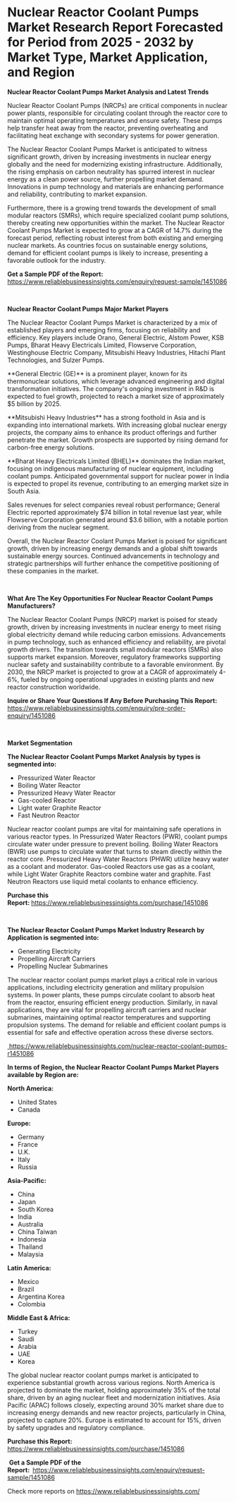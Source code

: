 <p><h1>Nuclear Reactor Coolant Pumps Market Research Report Forecasted for Period from 2025 -  2032 by Market Type, Market Application, and Region</h1></p><p><strong>Nuclear Reactor Coolant Pumps Market Analysis and Latest Trends</strong></p>
<p><p>Nuclear Reactor Coolant Pumps (NRCPs) are critical components in nuclear power plants, responsible for circulating coolant through the reactor core to maintain optimal operating temperatures and ensure safety. These pumps help transfer heat away from the reactor, preventing overheating and facilitating heat exchange with secondary systems for power generation.</p><p>The Nuclear Reactor Coolant Pumps Market is anticipated to witness significant growth, driven by increasing investments in nuclear energy globally and the need for modernizing existing infrastructure. Additionally, the rising emphasis on carbon neutrality has spurred interest in nuclear energy as a clean power source, further propelling market demand. Innovations in pump technology and materials are enhancing performance and reliability, contributing to market expansion.</p><p>Furthermore, there is a growing trend towards the development of small modular reactors (SMRs), which require specialized coolant pump solutions, thereby creating new opportunities within the market. The Nuclear Reactor Coolant Pumps Market is expected to grow at a CAGR of 14.7% during the forecast period, reflecting robust interest from both existing and emerging nuclear markets. As countries focus on sustainable energy solutions, demand for efficient coolant pumps is likely to increase, presenting a favorable outlook for the industry.</p></p>
<p><strong>Get a Sample PDF of the Report:&nbsp;</strong> <a href="https://www.reliablebusinessinsights.com/enquiry/request-sample/1451086?utm_campaign=2716&utm_medium=2&utm_source=Github&utm_content=ia&utm_term=09042025&utm_id=nuclear-reactor-coolant-pumps">https://www.reliablebusinessinsights.com/enquiry/request-sample/1451086</a></p>
<p>&nbsp;</p>
<p><strong>Nuclear Reactor Coolant Pumps Major Market Players</strong></p>
<p><p>The Nuclear Reactor Coolant Pumps Market is characterized by a mix of established players and emerging firms, focusing on reliability and efficiency. Key players include Orano, General Electric, Alstom Power, KSB Pumps, Bharat Heavy Electricals Limited, Flowserve Corporation, Westinghouse Electric Company, Mitsubishi Heavy Industries, Hitachi Plant Technologies, and Sulzer Pumps.</p><p>**General Electric (GE)** is a prominent player, known for its thermonuclear solutions, which leverage advanced engineering and digital transformation initiatives. The company's ongoing investment in R&D is expected to fuel growth, projected to reach a market size of approximately $5 billion by 2025.</p><p>**Mitsubishi Heavy Industries** has a strong foothold in Asia and is expanding into international markets. With increasing global nuclear energy projects, the company aims to enhance its product offerings and further penetrate the market. Growth prospects are supported by rising demand for carbon-free energy solutions.</p><p>**Bharat Heavy Electricals Limited (BHEL)** dominates the Indian market, focusing on indigenous manufacturing of nuclear equipment, including coolant pumps. Anticipated governmental support for nuclear power in India is expected to propel its revenue, contributing to an emerging market size in South Asia.</p><p>Sales revenues for select companies reveal robust performance; General Electric reported approximately $74 billion in total revenue last year, while Flowserve Corporation generated around $3.6 billion, with a notable portion deriving from the nuclear segment.</p><p>Overall, the Nuclear Reactor Coolant Pumps Market is poised for significant growth, driven by increasing energy demands and a global shift towards sustainable energy sources. Continued advancements in technology and strategic partnerships will further enhance the competitive positioning of these companies in the market.</p></p>
<p>&nbsp;</p>
<p><strong>What Are The Key Opportunities For Nuclear Reactor Coolant Pumps Manufacturers?</strong></p>
<p><p>The Nuclear Reactor Coolant Pumps (NRCP) market is poised for steady growth, driven by increasing investments in nuclear energy to meet rising global electricity demand while reducing carbon emissions. Advancements in pump technology, such as enhanced efficiency and reliability, are pivotal growth drivers. The transition towards small modular reactors (SMRs) also supports market expansion. Moreover, regulatory frameworks supporting nuclear safety and sustainability contribute to a favorable environment. By 2030, the NRCP market is projected to grow at a CAGR of approximately 4-6%, fueled by ongoing operational upgrades in existing plants and new reactor construction worldwide.</p></p>
<p><strong>Inquire or Share Your Questions If Any Before Purchasing This Report:</strong> <a href="https://www.reliablebusinessinsights.com/enquiry/pre-order-enquiry/1451086?utm_campaign=2716&utm_medium=2&utm_source=Github&utm_content=ia&utm_term=09042025&utm_id=nuclear-reactor-coolant-pumps">https://www.reliablebusinessinsights.com/enquiry/pre-order-enquiry/1451086</a></p>
<p>&nbsp;</p>
<p><strong>Market Segmentation</strong></p>
<p><strong>The Nuclear Reactor Coolant Pumps Market Analysis by types is segmented into:</strong></p>
<p><ul><li>Pressurized Water Reactor</li><li>Boiling Water Reactor</li><li>Pressurized Heavy Water Reactor</li><li>Gas-cooled Reactor</li><li>Light water Graphite Reactor</li><li>Fast Neutron Reactor</li></ul></p>
<p><p>Nuclear reactor coolant pumps are vital for maintaining safe operations in various reactor types. In Pressurized Water Reactors (PWR), coolant pumps circulate water under pressure to prevent boiling. Boiling Water Reactors (BWR) use pumps to circulate water that turns to steam directly within the reactor core. Pressurized Heavy Water Reactors (PHWR) utilize heavy water as a coolant and moderator. Gas-cooled Reactors use gas as a coolant, while Light Water Graphite Reactors combine water and graphite. Fast Neutron Reactors use liquid metal coolants to enhance efficiency.</p></p>
<p><strong>Purchase this Report:&nbsp;</strong><a href="https://www.reliablebusinessinsights.com/purchase/1451086?utm_campaign=2716&utm_medium=2&utm_source=Github&utm_content=ia&utm_term=09042025&utm_id=nuclear-reactor-coolant-pumps">https://www.reliablebusinessinsights.com/purchase/1451086</a></p>
<p>&nbsp;</p>
<p><strong>The Nuclear Reactor Coolant Pumps Market Industry Research by Application is segmented into:</strong></p>
<p><ul><li>Generating Electricity</li><li>Propelling Aircraft Carriers</li><li>Propelling Nuclear Submarines</li></ul></p>
<p><p>The nuclear reactor coolant pumps market plays a critical role in various applications, including electricity generation and military propulsion systems. In power plants, these pumps circulate coolant to absorb heat from the reactor, ensuring efficient energy production. Similarly, in naval applications, they are vital for propelling aircraft carriers and nuclear submarines, maintaining optimal reactor temperatures and supporting propulsion systems. The demand for reliable and efficient coolant pumps is essential for safe and effective operation across these diverse sectors.</p></p>
<p><a href="https://www.reliablebusinessinsights.com/nuclear-reactor-coolant-pumps-r1451086?utm_campaign=2716&utm_medium=2&utm_source=Github&utm_content=ia&utm_term=09042025&utm_id=nuclear-reactor-coolant-pumps">&nbsp;https://www.reliablebusinessinsights.com/nuclear-reactor-coolant-pumps-r1451086</a></p>
<p><strong>In terms of Region, the Nuclear Reactor Coolant Pumps Market Players available by Region are:</strong></p>
<p>
    <p> <strong> North America: </strong>
        <ul>
            <li>United States</li>
            <li>Canada</li>
        </ul>
        </p> 
    <p> <strong> Europe: </strong>
        <ul>
            <li>Germany</li>
            <li>France</li>
            <li>U.K.</li>
            <li>Italy</li>
            <li>Russia</li>
        </ul>
        </p> 
    <p> <strong> Asia-Pacific: </strong>
        <ul>
            <li>China</li>
            <li>Japan</li>
            <li>South Korea</li>
            <li>India</li>
            <li>Australia</li>
            <li>China Taiwan</li>
            <li>Indonesia</li>
            <li>Thailand</li>
            <li>Malaysia</li>
        </ul>
        </p> 
    <p> <strong> Latin America: </strong>
        <ul>
            <li>Mexico</li>
            <li>Brazil</li>
            <li>Argentina Korea</li>
            <li>Colombia</li>
        </ul>
        </p> 
    <p> <strong> Middle East & Africa: </strong>
        <ul>
            <li>Turkey</li>
            <li>Saudi</li>
            <li>Arabia</li>
            <li>UAE</li>
            <li>Korea</li>
        </ul>
    </p>
    </p>
<p><p>The global nuclear reactor coolant pumps market is anticipated to experience substantial growth across various regions. North America is projected to dominate the market, holding approximately 35% of the total share, driven by an aging nuclear fleet and modernization initiatives. Asia Pacific (APAC) follows closely, expecting around 30% market share due to increasing energy demands and new reactor projects, particularly in China, projected to capture 20%. Europe is estimated to account for 15%, driven by safety upgrades and regulatory compliance.</p></p>
<p><strong>Purchase this Report: </strong><a href="https://www.reliablebusinessinsights.com/purchase/1451086?utm_campaign=2716&utm_medium=2&utm_source=Github&utm_content=ia&utm_term=09042025&utm_id=nuclear-reactor-coolant-pumps">https://www.reliablebusinessinsights.com/purchase/1451086</a></p>
<p>&nbsp;<strong>Get a Sample PDF of the Report:&nbsp;&nbsp;</strong><a href="https://www.reliablebusinessinsights.com/enquiry/request-sample/1451086?utm_campaign=2716&utm_medium=2&utm_source=Github&utm_content=ia&utm_term=09042025&utm_id=nuclear-reactor-coolant-pumps">https://www.reliablebusinessinsights.com/enquiry/request-sample/1451086</a></p>
<p><strong></strong></p>
<p>Check more reports on <a href="https://www.reliablebusinessinsights.com/?utm_campaign=2716&utm_medium=2&utm_source=Github&utm_content=ia&utm_term=09042025&utm_id=nuclear-reactor-coolant-pumps">https://www.reliablebusinessinsights.com/</a></p>
